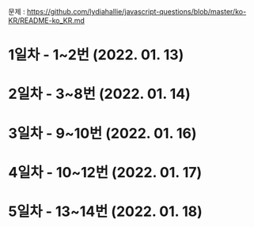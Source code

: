 문제 : https://github.com/lydiahallie/javascript-questions/blob/master/ko-KR/README-ko_KR.md

# 1일차 - 1~2번 (2022. 01. 13)
# 2일차 - 3~8번 (2022. 01. 14)
# 3일차 - 9~10번 (2022. 01. 16)
# 4일차 - 10~12번 (2022. 01. 17)
# 5일차 - 13~14번 (2022. 01. 18)